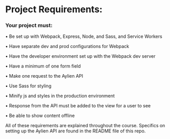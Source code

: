 # Project Requirements:
### Your project must:

•  Be set up with Webpack, Express, Node, and Sass, and Service Workers

•  Have separate dev and prod configurations for Webpack

•  Have the developer environment set up with the Webpack dev server

•  Have a minimum of one form field

•  Make one request to the Aylien API

•  Use Sass for styling

•  Minify js and styles in the production environment

•  Response from the API must be added to the view for a user to see

•  Be able to show content offline

 All of these requirements are explained throughout the course. Specifics on setting up the Aylien API are found in the README file of this repo.
